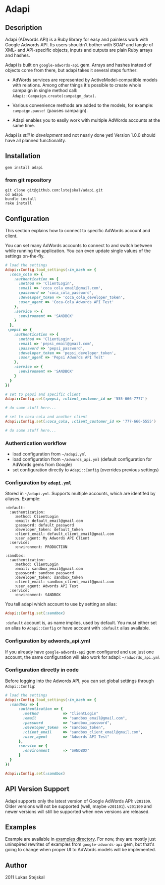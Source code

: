 # Adapi #

## Description ##

Adapi (ADwords API) is a Ruby library for easy and painless work with Google
Adwords API. Its users shouldn't bother with SOAP and tangle of XML- and
API-specific objects, inputs and outputs are plain Ruby arrays and hashes. 

Adapi is built on `google-adwords-api` gem. Arrays and hashes instead of objects
come from there, but adapi takes it several steps further:

* AdWords services are represented by ActiveModel-compatible models with
  relations. Among other things it's possible to create whole campaign in
  single method call: `Adapi::Campaign.create(campaign_data)`.

* Various convenience methods are added to the models, for example:
  `campaign.pause!` (pauses campaign).

* Adapi enables you to easily work with multiple AdWords accounts at the same time.

Adapi is *still in development* and not nearly done yet! Version 1.0.0 should
have all planned functionality.

## Installation ##

```
gem install adapi
```

### from git repository ###

```
git clone git@github.com:lstejskal/adapi.git
cd adapi
bundle install
rake install
```

## Configuration ##

This section explains how to connect to specific AdWords account and client.

You can set many AdWords accounts to connect to and switch between while running
the application. You can even update single values of the settings on-the-fly.

```ruby 
# load the settings
Adapi::Config.load_settings(:in_hash => {
  :coca_cola => {
    :authentication => {
      :method => 'ClientLogin',
      :email => 'coca_cola_email@gmail.com',
      :password => 'coca_cola_password',
      :developer_token => 'coca_cola_developer_token',
      :user_agent => 'Coca-Cola Adwords API Test'
    },
    :service => {
      :environment => 'SANDBOX'
    }
  },
 :pepsi => {
    :authentication => {
      :method => 'ClientLogin',
      :email => 'pepsi_email@gmail.com',
      :password => 'pepsi_password',
      :developer_token => 'pepsi_developer_token',
      :user_agent => 'Pepsi Adwords API Test'
    },
    :service => {
      :environment => 'SANDBOX'
    }
  }
})

# set to pepsi and specific client       
Adapi::Config.set(:pepsi, :client_customer_id => '555-666-7777')

# do some stuff here...

# set to coca-cola and another client       
Adapi::Config.set(:coca_cola, :client_customer_id => '777-666-5555')

# do some stuff here...
```

### Authentication workflow ###

* load configuration from `~/adapi.yml`
* load configuration from `~/adwords_api.yml` (default configuration for AdWords gems
  from Google)
* set configuration directly to `Adapi::Config` (overrides previous settings)

### Configuration by `adapi.yml` ###

Stored in `~/adapi.yml`. Supports multiple accounts, which are identifed by
aliases. Example:

```
:default:
  :authentication:
    :method: ClientLogin
    :email: default_email@gmail.com
    :password: default_password
    :developer_token: default_token
    :client_email: default_client_email@gmail.com
    :user_agent: My Adwords API Client
  :service:
    :environment: PRODUCTION

:sandbox:
  :authentication:
    :method: ClientLogin
    :email: sandbox_email@gmail.com
    :password: sandbox_password
    :developer_token: sandbox_token
    :client_email: sandbox_client_email@gmail.com
    :user_agent: Adwords API Test
  :service:
    :environment: SANDBOX
```

You tell adapi which account to use by setting an alias:

```ruby
Adapi::Config.set(:sandbox)
```

`:default` account is, as name implies, used by default. You must either set an
alias to `Adapi::Config` or have account with `:default` alias available.

### Configuration by adwords_api.yml ###

If you already have `google-adwords-api` gem configured and use just one account,
the same configuration will also work for adapi: `~/adwords_api.yml`

### Configuration directly in code ###

Before logging into the Adwords API, you can set global settings through
`Adapi::Config`:

```ruby
# load the settings
Adapi::Config.load_settings(:in_hash => {
  :sandbox => {   
      :authentication => {
        :method           => "ClientLogin"
        :email            => "sandbox_email@gmail.com",
        :password         => "sandbox_password",
        :developer_token  => "sandbox_token",
        :client_email     => "sandbox_client_email@gmail.com",
        :user_agent       => "Adwords API Test"
      },
      :service => {
        :environment      => "SANDBOX"
      }
  }
})

Adapi::Config.set(:sandbox)
```

## API Version Support ##

Adapi supports only the latest version of Google AdWords API: `v201109`. Older
versions will not be supported (well, maybe `v201101`). `v201109` and newer
versions will still be supported when new versions are released.

## Examples ##

Example are available in [examples directory](./master/examples/). For now, they
are mostly just uninspired rewrites of examples from `google-adwords-api` gem,
but that's going to change when proper UI to AdWords models will be implemented.

## Author ##

2011 Lukas Stejskal
